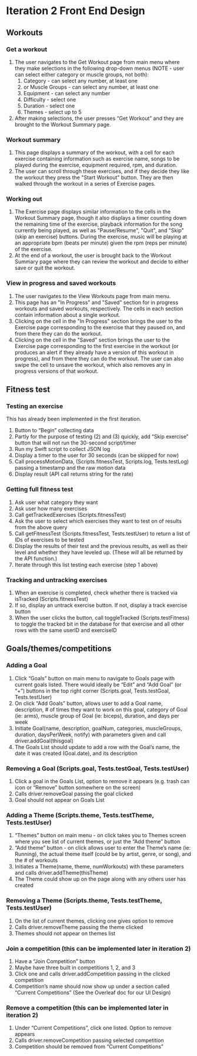 Iteration 2 Front End Design
============================

Workouts
--------

### Get a workout

1.  The user navigates to the Get Workout page from main menu where they make selections in the following drop-down menus (NOTE - user can select either category or muscle groups, not both):
	1.  Category - can select any number, at least one
	2.  or Muscle Groups - can select any number, at least one
	3.  Equipment - can select any number
	4.  Difficulty - select one
	5.  Duration - select one
	6.  Themes - select up to 5
2.  After making selections, the user presses “Get Workout” and they are brought to the Workout Summary page.

### Workout summary

1.  This page displays a summary of the workout, with a cell for each exercise containing information such as exercise name, songs to be played during the exercise, equipment required, rpm, and duration.
2.  The user can scroll through these exercises, and if they decide they like the workout they press the "Start Workout" button.  They are then walked through the workout in a series of Exercise pages.

### Working out

1.  The Exercise page displays similar information to the cells in the Workout Summary page, though it also displays a timer counting down the remaining time of the exercise, playback information for the song currently being played, as well as "Pause/Resume", "Quit", and "Skip" (skip an exercise) buttons. During the exercise, music will be playing at an appropriate bpm (beats per minute) given the rpm (reps per minute) of the exercise.
2.  At the end of a workout, the user is brought back to the Workout Summary page where they can review the workout and decide to either save or quit the workout.

### View in progress and saved workouts

1.  The user navigates to the View Workouts page from main menu.
2.  This page has an "In Progress" and "Saved" section for in progress workouts and saved workouts, respectively. The cells in each section contain information about a single workout.
3.  Clicking on the cell in the "In Progress" section brings the user to the Exercise page corresponding to the exercise that they paused on, and from there they can do the workout.
4.  Clicking on the cell in the "Saved" section brings the user to the Exercise page corresponding to the first exercise in the workout (or produces an alert if they already have a version of this workout in progress), and from there they can do the workout. The user can also swipe the cell to unsave the workout, which also removes any in progress versions of that workout.

Fitness test
------------

### Testing an exercise

This has already been implemented in the first iteration.

1.  Button to “Begin” collecting data
2.  Partly for the purpose of testing (2) and (3) quickly, add “Skip exercise” button that will not run the 30-second script/timer
3.  Run my Swift script to collect JSON log
4.  Display a timer to the user for 30 seconds (can be skipped for now)
5.  Call processMotionData, (Scripts.fitnessTest, Scripts.log, Tests.testLog) passing a timestamp and the raw motion data
6.  Display result (API call returns string for the rate)

### Getting full fitness test

1.  Ask user what category they want
2.  Ask user how many exercises
3.  Call getTrackedExercises (Scripts.fitnessTest)
4.  Ask the user to select which exercises they want to test on of results from the above query  
5.  Call getFitnessTest (Scripts.fitnessTest, Tests.testUser) to return a list of IDs of exercises to be tested  
6.  Display the results of their test and the previous results, as well as their level and whether they have leveled up. (These will all be returned by the API function.)
7.  Iterate through this list testing each exercise (step 1 above)

### Tracking and untracking exercises

1.  When an exercise is completed, check whether there is tracked via isTracked (Scripts.fitnessTest)  
2.  If so, display an untrack exercise button. If not, display a track exercise button
3.  When the user clicks the button, call toggleTracked (Scripts.testFitness) to toggle the tracked bit in the database for that exercise and all other rows with the same userID and exerciseID  

Goals/themes/competitions
-------------------------

### Adding a Goal

1.  Click “Goals” button on main menu to navigate to Goals page with current goals listed. There would ideally be “Edit” and “Add Goal” (or “+”) buttons in the top right corner (Scripts.goal, Tests.testGoal, Tests.testUser)
2.  On click “Add Goals” button, allows user to add a Goal name, description, # of times they want to work on this goal, category of Goal (ie: arms), muscle group of Goal (ie: biceps), duration, and days per week
3.  Initiate Goal(name, description, goalNum, categories, muscleGroups, duration, daysPerWeek, notify) with parameters given and call driver.addGoal(thisgoal)
4.  The Goals List should update to add a row with the Goal’s name, the date it was created (Goal.date), and its description

### Removing a Goal (Scripts.goal, Tests.testGoal, Tests.testUser)

1.  Click a goal in the Goals List, option to remove it appears (e.g. trash can icon or “Remove” button somewhere on the screen)
2.  Calls driver.removeGoal passing the goal clicked
3.  Goal should not appear on Goals List

### Adding a Theme (Scripts.theme, Tests.testTheme, Tests.testUser)

1.  “Themes” button on main menu - on click takes you to Themes screen where you see list of current themes, or just the “Add theme” button
2.  “Add theme” button - on click allows user to enter the Theme’s name (ie: Running), the actual theme itself (could be by artist, genre, or song), and the # of workouts
3.  Initiates a Theme(name, theme, numWorkouts) with these parameters and calls driver.addTheme(thisTheme)
4.  The Theme could show up on the page along with any others user has created

### Removing a Theme (Scripts.theme, Tests.testTheme, Tests.testUser)

1.  On the list of current themes, clicking one gives option to remove
2.  Calls driver.removeTheme passing the theme clicked
3.  Themes should not appear on themes list

### Join a competition (this can be implemented later in iteration 2)

1.  Have a “Join Competition” button
2.  Maybe have three built in competitions 1, 2, and 3
3.  Click one and calls driver.addCompetition passing in the clicked competition
4.  Competition’s name should now show up under a section called “Current Competitions” (See the Overleaf doc for our UI Design)

### Remove a competition (this can be implemented later in iteration 2)

1.  Under “Current Competitions”, click one listed. Option to remove appears
2.  Calls driver.removeCompetition passing selected competition
3.  Competition should be removed from “Current Competitions”
